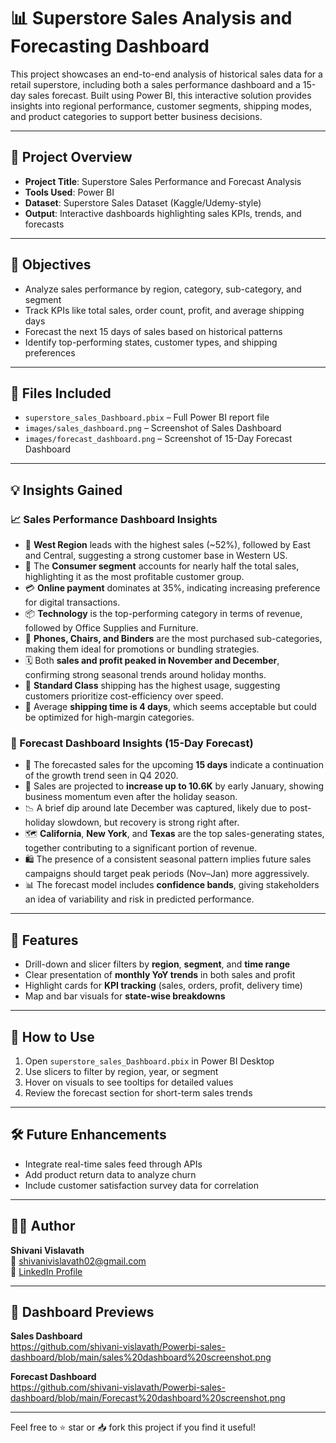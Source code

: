 # 📊 Superstore Sales Analysis and Forecasting Dashboard

This project showcases an end-to-end analysis of historical sales data for a retail superstore, including both a sales performance dashboard and a 15-day sales forecast. Built using Power BI, this interactive solution provides insights into regional performance, customer segments, shipping modes, and product categories to support better business decisions.

---

## 📌 Project Overview
- **Project Title**: Superstore Sales Performance and Forecast Analysis
- **Tools Used**: Power BI
- **Dataset**: Superstore Sales Dataset (Kaggle/Udemy-style)
- **Output**: Interactive dashboards highlighting sales KPIs, trends, and forecasts

---

## 🎯 Objectives
- Analyze sales performance by region, category, sub-category, and segment
- Track KPIs like total sales, order count, profit, and average shipping days
- Forecast the next 15 days of sales based on historical patterns
- Identify top-performing states, customer types, and shipping preferences

---

## 📁 Files Included
- `superstore_sales_Dashboard.pbix` – Full Power BI report file
- `images/sales_dashboard.png` – Screenshot of Sales Dashboard
- `images/forecast_dashboard.png` – Screenshot of 15-Day Forecast Dashboard

---

## 💡 Insights Gained

### 📈 Sales Performance Dashboard Insights
- 🧭 **West Region** leads with the highest sales (~52%), followed by East and Central, suggesting a strong customer base in Western US.
- 👥 The **Consumer segment** accounts for nearly half the total sales, highlighting it as the most profitable customer group.
- 💳 **Online payment** dominates at 35%, indicating increasing preference for digital transactions.
- 📦 **Technology** is the top-performing category in terms of revenue, followed by Office Supplies and Furniture.
- 📍 **Phones, Chairs, and Binders** are the most purchased sub-categories, making them ideal for promotions or bundling strategies.
- 🗓️ Both **sales and profit peaked in November and December**, confirming strong seasonal trends around holiday months.
- 🚛 **Standard Class** shipping has the highest usage, suggesting customers prioritize cost-efficiency over speed.
- 📌 Average **shipping time is 4 days**, which seems acceptable but could be optimized for high-margin categories.

### 🔮 Forecast Dashboard Insights (15-Day Forecast)
- 🔄 The forecasted sales for the upcoming **15 days** indicate a continuation of the growth trend seen in Q4 2020.
- 🔺 Sales are projected to **increase up to 10.6K** by early January, showing business momentum even after the holiday season.
- 📉 A brief dip around late December was captured, likely due to post-holiday slowdown, but recovery is strong right after.
- 🗺️ **California**, **New York**, and **Texas** are the top sales-generating states, together contributing to a significant portion of revenue.
- 🛍️ The presence of a consistent seasonal pattern implies future sales campaigns should target peak periods (Nov–Jan) more aggressively.
- 📊 The forecast model includes **confidence bands**, giving stakeholders an idea of variability and risk in predicted performance.

---

## 🔧 Features
- Drill-down and slicer filters by **region**, **segment**, and **time range**
- Clear presentation of **monthly YoY trends** in both sales and profit
- Highlight cards for **KPI tracking** (sales, orders, profit, delivery time)
- Map and bar visuals for **state-wise breakdowns**

---

## 🚀 How to Use
1. Open `superstore_sales_Dashboard.pbix` in Power BI Desktop
2. Use slicers to filter by region, year, or segment
3. Hover on visuals to see tooltips for detailed values
4. Review the forecast section for short-term sales trends

---

## 🛠️ Future Enhancements
- Integrate real-time sales feed through APIs
- Add product return data to analyze churn
- Include customer satisfaction survey data for correlation

---

## 👩‍💻 Author
**Shivani Vislavath**  
📧 [shivanivislavath02@gmail.com](mailto:shivanivislavath02@gmail.com)  
🔗 [LinkedIn Profile](https://www.linkedin.com/in/shivani-vislavath-680102286)

---

## 📸 Dashboard Previews

**Sales Dashboard**  
https://github.com/shivani-vislavath/Powerbi-sales-dashboard/blob/main/sales%20dashboard%20screenshot.png

**Forecast Dashboard**  
https://github.com/shivani-vislavath/Powerbi-sales-dashboard/blob/main/Forecast%20dashboard%20screenshot.png


---

Feel free to ⭐ star or 📥 fork this project if you find it useful!

